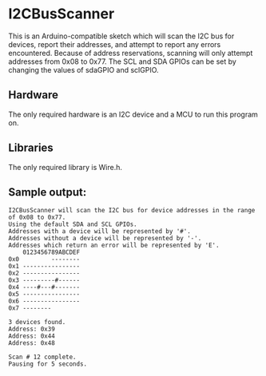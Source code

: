 # I2CBusScanner
This is an Arduino-compatible sketch which will scan the I2C bus for devices, report their addresses, and attempt to report any errors encountered.
Because of address reservations, scanning will only attempt addresses from 0x08 to 0x77.
The SCL and SDA GPIOs can be set by changing the values of sdaGPIO and sclGPIO.

## Hardware

The only required hardware is an I2C device and a MCU to run this program on.

## Libraries

The only required library is Wire.h.


## Sample output:

```
I2CBusScanner will scan the I2C bus for device addresses in the range of 0x08 to 0x77.
Using the default SDA and SCL GPIOs.
Addresses with a device will be represented by '#'.
Addresses without a device will be represented by '-'.
Addresses which return an error will be represented by 'E'.
    0123456789ABCDEF
0x0         --------
0x1 ----------------
0x2 ----------------
0x3 ---------#------
0x4 ----#---#-------
0x5 ----------------
0x6 ----------------
0x7 --------

3 devices found.
Address: 0x39
Address: 0x44
Address: 0x48

Scan # 12 complete.
Pausing for 5 seconds.
```

